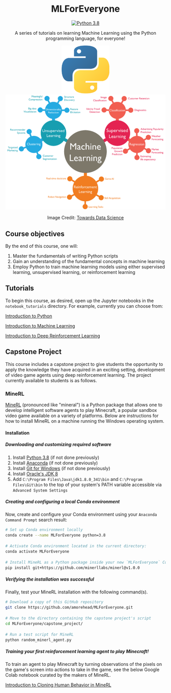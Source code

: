 <div align="center">

# MLForEveryone
[![Python 3.8](https://img.shields.io/badge/python-3.8-blue.svg)](https://www.python.org/downloads/release/python-380/)

A series of tutorials on learning Machine Learning using the Python programming language, for everyone!

<img src="images/python_icon.png" alt="Python Icon" width="150"/>

<img src="images/machine_learning_chart.png" alt="Python Icon" width="1398"/>

Image Credit: [Towards Data Science](https://towardsdatascience.com/machine-learning-algorithms-in-laymans-terms-part-1-d0368d769a7b)

</div>

## Course objectives

By the end of this course, one will:
1. Master the fundamentals of writing Python scripts
2. Gain an understanding of the fundamental concepts in machine learning
3. Employ Python to train machine learning models using either supervised learning, unsupervised learning, or reinforcement learning

## Tutorials

To begin this course, as desired, open up the Jupyter notebooks in the `notebook_tutorials` directory. For example, currently you can choose from:

<a href="https://colab.research.google.com/github/amorehead/MLForEveryone/blob/main/notebook_tutorials/Introduction_to_Python.ipynb" target="_blank">Introduction to Python</a>

<a href="https://colab.research.google.com/github/amorehead/MLForEveryone/blob/main/notebook_tutorials/Introduction_to_Machine_Learning.ipynb" target="_blank">Introduction to Machine Learning</a>

<a href="https://colab.research.google.com/github/amorehead/MLForEveryone/blob/main/notebook_tutorials/Introduction_to_Deep_Reinforcement_Learning.ipynb" target="_blank">Introduction to Deep Reinforcement Learning</a>

## Capstone Project

This course includes a capstone project to give students the opportunity to apply the knowledge they have acquired in an exciting setting, development of video game agents using deep reinforcement learning. The project currently available to students is as follows.

### MineRL

<a href="https://minerl.io/" target="_blank">MineRL</a> (pronounced like "mineral") is a Python package that allows one to develop intelligent software agents to play Minecraft, a popular sandbox video game available on a variety of platforms. Below are instructions for how to install MineRL on a machine running the Windows operating system.

#### Installation

##### Downloading and customizing required software
1. Install <a href="https://www.python.org/ftp/python/3.8.10/python-3.8.10-amd64.exe" target="_blank">Python 3.8</a> (if not done previously)
2. Install <a href="https://www.anaconda.com/" target="_blank">Anaconda</a> (if not done previously)
3. Install <a href="https://www.git-scm.com/" target="_blank">Git for Windows</a> (if not done previously)
4. Install <a href="https://www.oracle.com/java/technologies/downloads/#java8-windows" target="_blank">Oracle's JDK 8</a>
5. Add `C:\Program Files\Java\jdk1.8.0_341\bin` and `C:\Program Files\Git\bin` to the top of your system's PATH variable accessible via `Advanced System Settings`

##### Creating and configuring a local Conda environment

Now, create and configure your Conda environment using your `Anaconda Command Prompt` search result:

```bash
# Set up Conda environment locally
conda create --name MLForEveryone python=3.8

# Activate Conda environment located in the current directory:
conda activate MLForEveryone

# Install MineRL as a Python package inside your new `MLForEveryone` Conda environment
pip install git+https://github.com/minerllabs/minerl@v1.0.0
```

##### Verifying the installation was successful

Finally, test your MineRL installation with the following command(s).

```bash
# Download a copy of this GitHub repository
git clone https://github.com/amorehead/MLForEveryone.git

# Move to the directory containing the capstone project's script
cd MLForEveryone/capstone_project/

# Run a test script for MineRL
python random_minerl_agent.py
```

##### Training your first reinforcement learning agent to play Minecraft!

To train an agent to play Minecraft by turning observations of the pixels on the game's screen into actions to take in the game, see the below Google Colab notebook curated by the makers of MineRL.

<a href="https://colab.research.google.com/github/amorehead/MLForEveryone/blob/main/capstone_project/Introduction_to_Cloning_Human_Behavior_in_MineRL.ipynb" target="_blank">Introduction to Cloning Human Behavior in MineRL</a>
